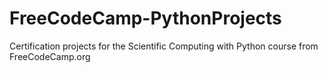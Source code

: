 # FreeCodeCamp-PythonProjects
Certification projects for the Scientific Computing with Python course from FreeCodeCamp.org
